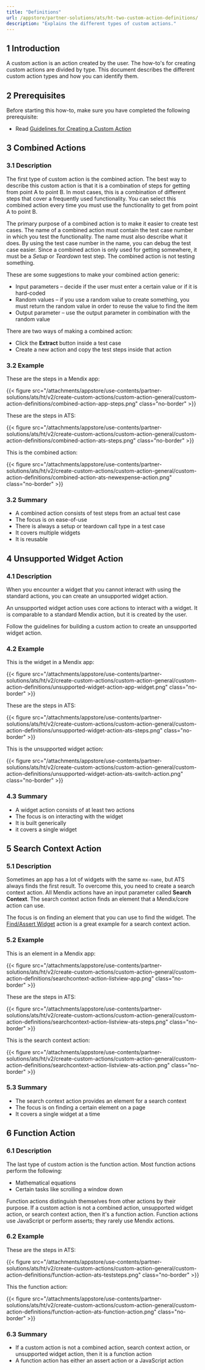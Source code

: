 ```yaml
---
title: "Definitions"
url: /appstore/partner-solutions/ats/ht-two-custom-action-definitions/
description: "Explains the different types of custom actions."
---
```


## 1 Introduction

A custom action is an action created by the user. The how-to's for creating custom actions are divided by type. This document describes the different custom action types and how you can identify them.

## 2 Prerequisites

Before starting this how-to, make sure you have completed the following prerequisite:

* Read [Guidelines for Creating a Custom Action](/appstore/partner-solutions/ats/ht-two-guidelines-custom-action/)

## 3 Combined Actions

### 3.1 Description

The first type of custom action is the combined action. The best way to describe this custom action is that it is a combination of steps for getting from point A to point B. In most cases, this is a combination of different steps that cover a frequently used functionality. You can select this combined action every time you must use the functionality to get from point A to point B.

The primary purpose of a combined action is to make it easier to create test cases. The name of a combined action must contain the test case number in which you test the functionality. The name must also describe what it does. By using the test case number in the name, you can debug the test case easier. Since a combined action is only used for getting somewhere, it must be a *Setup* or *Teardown* test step. The combined action is not testing something.

These are some suggestions to make your combined action generic:

* Input parameters – decide if the user must enter a certain value or if it is hard-coded
* Random values – if you use a random value to create something, you must return the random value in order to reuse the value to find the item
* Output parameter – use the output parameter in combination with the random value

There are two ways of making a combined action:

* Click the **Extract** button inside a test case
* Create a new action and copy the test steps inside that action

### 3.2 Example

These are the steps in a Mendix app:

{{< figure src="/attachments/appstore/use-contents/partner-solutions/ats/ht/v2/create-custom-actions/custom-action-general/custom-action-definitions/combined-action-app-steps.png" class="no-border" >}}

These are the steps in ATS:

{{< figure src="/attachments/appstore/use-contents/partner-solutions/ats/ht/v2/create-custom-actions/custom-action-general/custom-action-definitions/combined-action-ats-steps.png" class="no-border" >}}

This is the combined action:

{{< figure src="/attachments/appstore/use-contents/partner-solutions/ats/ht/v2/create-custom-actions/custom-action-general/custom-action-definitions/combined-action-ats-newexpense-action.png" class="no-border" >}}

### 3.2 Summary

* A combined action consists of test steps from an actual test case
* The focus is on ease-of-use
* There is always a setup or teardown call type in a test case
* It covers multiple widgets
* It is reusable
 
## 4 Unsupported Widget Action

### 4.1 Description

When you encounter a widget that you cannot interact with using the standard actions, you can create an unsupported widget action.

An unsupported widget action uses core actions to interact with a widget. It is comparable to a standard Mendix action, but it is created by the user.

Follow the guidelines for building a custom action to create an unsupported widget action.

### 4.2 Example

This is the widget in a Mendix app:

{{< figure src="/attachments/appstore/use-contents/partner-solutions/ats/ht/v2/create-custom-actions/custom-action-general/custom-action-definitions/unsupported-widget-action-app-widget.png" class="no-border" >}}

These are the steps in ATS:

{{< figure src="/attachments/appstore/use-contents/partner-solutions/ats/ht/v2/create-custom-actions/custom-action-general/custom-action-definitions/unsupported-widget-action-ats-steps.png" class="no-border" >}}

This is the unsupported widget action:

{{< figure src="/attachments/appstore/use-contents/partner-solutions/ats/ht/v2/create-custom-actions/custom-action-general/custom-action-definitions/unsupported-widget-action-ats-switch-action.png" class="no-border" >}}

### 4.3 Summary

* A widget action consists of at least two actions
* The focus is on interacting with the widget
* It is built generically
* it covers a single widget

## 5 Search Context Action

### 5.1 Description

Sometimes an app has a lot of widgets with the same `mx-name`, but ATS always finds the first result. To overcome this, you need to create a search context action. All Mendix actions have an input parameter called **Search Context**. The search context action finds an element that a Mendix/core action can use.

The focus is on finding an element that you can use to find the widget. The [Find/Assert Widget](/appstore/partner-solutions/ats/rg-one-findassert-widget/) action is a great example for a search context action.

### 5.2 Example

This is an element in a Mendix app:

{{< figure src="/attachments/appstore/use-contents/partner-solutions/ats/ht/v2/create-custom-actions/custom-action-general/custom-action-definitions/searchcontext-action-listview-app.png" class="no-border" >}}

These are the steps in ATS:

{{< figure src="/attachments/appstore/use-contents/partner-solutions/ats/ht/v2/create-custom-actions/custom-action-general/custom-action-definitions/searchcontext-action-listview-ats-steps.png" class="no-border" >}}

This is the search context action:

{{< figure src="/attachments/appstore/use-contents/partner-solutions/ats/ht/v2/create-custom-actions/custom-action-general/custom-action-definitions/searchcontext-action-listview-ats-action.png" class="no-border" >}}

### 5.3 Summary

* The search context action provides an element for a search context
* The focus is on finding a certain element on a page
* It covers a single widget at a time

## 6 Function Action

### 6.1 Description

The last type of custom action is the function action. Most function actions perform the following:

* Mathematical equations
* Certain tasks like scrolling a window down

Function actions distinguish themselves from other actions by their purpose. If a custom action is not a combined action, unsupported widget action, or search context action, then it's a function action. Function actions use JavaScript or perform asserts; they rarely use Mendix actions.

### 6.2 Example

These are the steps in ATS:

{{< figure src="/attachments/appstore/use-contents/partner-solutions/ats/ht/v2/create-custom-actions/custom-action-general/custom-action-definitions/function-action-ats-teststeps.png" class="no-border" >}}

This the function action:

{{< figure src="/attachments/appstore/use-contents/partner-solutions/ats/ht/v2/create-custom-actions/custom-action-general/custom-action-definitions/function-action-ats-function-action.png" class="no-border" >}}

### 6.3 Summary

* If a custom action is not a combined action, search context action, or unsupported widget action, then it is a function action
* A function action has either an assert action or a JavaScript action
